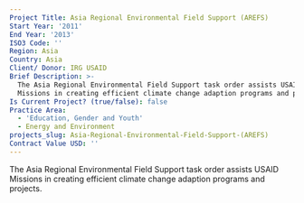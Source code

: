 ```yaml
---
Project Title: Asia Regional Environmental Field Support (AREFS)
Start Year: '2011'
End Year: '2013'
ISO3 Code: ''
Region: Asia
Country: Asia
Client/ Donor: IRG USAID
Brief Description: >-
  The Asia Regional Environmental Field Support task order assists USAID
  Missions in creating efficient climate change adaption programs and projects.
Is Current Project? (true/false): false
Practice Area:
  - 'Education, Gender and Youth'
  - Energy and Environment
projects_slug: Asia-Regional-Environmental-Field-Support-(AREFS)
Contract Value USD: ''
---
```

The Asia Regional Environmental Field Support task order assists USAID Missions in creating efficient climate change adaption programs and projects.